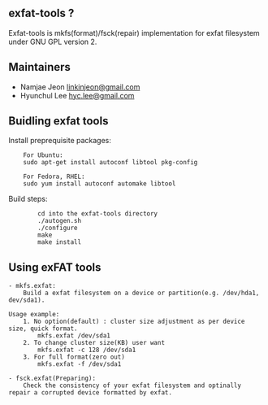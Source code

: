 
## exfat-tools ?
Exfat-tools is mkfs(format)/fsck(repair) implementation for exfat filesystem under GNU GPL version 2.

## Maintainers
* Namjae Jeon <linkinjeon@gmail.com>
* Hyunchul Lee <hyc.lee@gmail.com>

## Buidling exfat tools
Install preprequisite packages:
```
	For Ubuntu:
	sudo apt-get install autoconf libtool pkg-config

	For Fedora, RHEL:
	sudo yum install autoconf automake libtool
```

Build steps:
```
        cd into the exfat-tools directory
        ./autogen.sh
        ./configure
        make
        make install
```

## Using exFAT tools
```
- mkfs.exfat:
	Build a exfat filesystem on a device or partition(e.g. /dev/hda1, dev/sda1).

Usage example:
	1. No option(default) : cluster size adjustment as per device size, quick format.
		mkfs.exfat /dev/sda1
	2. To change cluster size(KB) user want
		mkfs.exfat -c 128 /dev/sda1
	3. For full format(zero out)
		mkfs.exfat -f /dev/sda1

- fsck.exfat(Preparing):
	Check the consistency of your exfat filesystem and optinally repair a corrupted device formatted by exfat.
```
